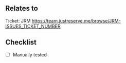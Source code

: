 ## Relates to
Ticket: JRM https://team.justreserve.me/browse/JRM-ISSUES_TICKET_NUMBER

## Checklist
- [ ] Manually tested
